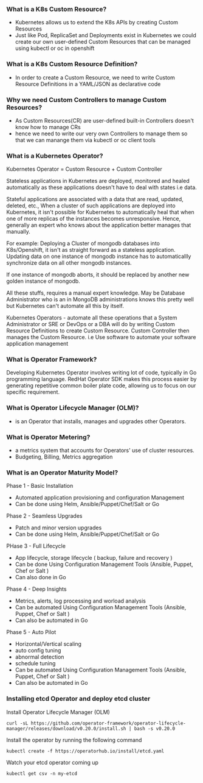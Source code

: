 ### What is a K8s Custom Resource?
 - Kubernetes allows us to extend the K8s APIs by creating Custom Resources
 - Just like Pod, ReplicaSet and Deployments exist in Kubernetes we could create our own user-defined Custom Resources
   that can be managed using kubectl or oc in openshift

### What is a K8s Custom Resource Definition?
 - In order to create a Custom Resource, we need to write Custom Resource Definitions in a YAML/JSON as declarative code

### Why we need Custom Controllers to manage Custom Resources?
 - As Custom Resources(CR) are user-defined built-in Controllers doesn't know how to manage CRs 
 - hence we need to write our very own Controllers to manage them so that we can manange them via 
   kubectl or oc client tools

### What is a Kubernetes Operator?
Kubernetes Operator = Custom Resource + Custom Controller

Stateless applications in Kubernetes are deployed, monitored and healed automatically as these applications doesn't have to deal with states i.e data.

Stateful applications are associated with a data that are read, updated, deleted, etc.,
When a cluster of such applications are deployed into Kubernetes, it isn't possible for Kubernetes to automatically
heal that when one of more replicas of the instances becomes unresponsive.  Hence, generally an expert who knows about the application better manages that manually.

For example: 
   Deploying a Cluster of mongodb databases into K8s/Openshift, it isn't as straight forward as a stateless application.  
   Updating data on one instance of mongodb instance has to automaticallly synchronize data on all other mongodb
   instances.

   If one instance of mongodb aborts, it should be replaced by another new golden instance of mongodb.

All these stuffs, requires a manual expert knowledge. May be Database Administrator who is an in MongoDB administrations knows this pretty well but Kubernetes can't automate all this by itself.  

Kubernetes Operators - automate all these operations that a System Administrator or SRE or DevOps or a DBA will do by writing Custom Resource Definitions to create Custom Resource.  Custom Controller then manages the Custom Resource.
i.e Use software to automate your software application management

### What is Operator Framework?
Developing Kubernetes Operator involves writing lot of code, typically in Go programming language.  RedHat Operator SDK makes this process easier by generating repetitive common boiler plate code, allowing us to focus on our specific requirement. 

### What is Operator Lifecycle Manager (OLM)?
 - is an Operator that installs, manages and upgrades other Operators.

### What is Operator Metering?
 - a metrics system that accounts for Operators' use of cluster resources.
 - Budgeting, Billing, Metrics aggregation

### What is an Operator Maturity Model?

Phase 1 - Basic Installation
 - Automated application provisioning and configuration Management
 - Can be done using Helm, Ansible/Puppet/Chef/Salt or Go

Phase 2 - Seamless Upgrades
 - Patch and minor version upgrades
 - Can be done using Helm, Ansible/Puppet/Chef/Salt or Go

PHase 3 - Full Lifecycle
 - App lifecycle, storage lifecycle ( backup, failure and recovery )
 - Can be done Using Configuration Management Tools (Ansible, Puppet, Chef or Salt )
 - Can also done in Go

Phase 4 - Deep Insights
 - Metrics, alerts, log processing and worload analysis
 - Can be automated Using Configuration Management Tools (Ansible, Puppet, Chef or Salt )
 - Can also be automated in Go

Phase 5 - Auto Pilot
 - Horizontal/Vertical scaling
 - auto config tuning
 - abnormal detection
 - schedule tuning
 - Can be automated Using Configuration Management Tools (Ansible, Puppet, Chef or Salt )
 - Can also be automated in Go

### Installing etcd Operator and deploy etcd cluster
Install Operator Lifecycle Manager (OLM)
```
curl -sL https://github.com/operator-framework/operator-lifecycle-manager/releases/download/v0.20.0/install.sh | bash -s v0.20.0
```

Install the operator by running the following command
```
kubectl create -f https://operatorhub.io/install/etcd.yaml
```

Watch your etcd operator coming up
```
kubectl get csv -n my-etcd
```
